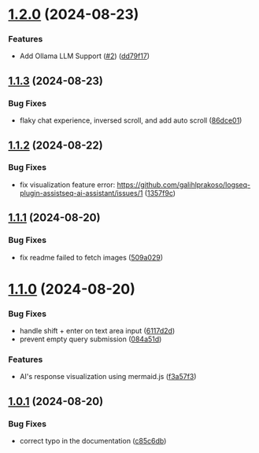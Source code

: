 # [1.2.0](https://github.com/galihlprakoso/logseq-plugin-assistseq-ai-assistant/compare/v1.1.3...v1.2.0) (2024-08-23)


### Features

* Add Ollama LLM Support ([#2](https://github.com/galihlprakoso/logseq-plugin-assistseq-ai-assistant/issues/2)) ([dd79f17](https://github.com/galihlprakoso/logseq-plugin-assistseq-ai-assistant/commit/dd79f17ed369c6527cf23de4672c6af36fc64d91))

## [1.1.3](https://github.com/galihlprakoso/logseq-plugin-assistseq-ai-assistant/compare/v1.1.2...v1.1.3) (2024-08-23)


### Bug Fixes

* flaky chat experience, inversed scroll, and add auto scroll ([86dce01](https://github.com/galihlprakoso/logseq-plugin-assistseq-ai-assistant/commit/86dce01d3d6068a3e8b70f90c4b030a9f79d17aa))

## [1.1.2](https://github.com/galihlprakoso/logseq-plugin-assistseq-ai-assistant/compare/v1.1.1...v1.1.2) (2024-08-22)


### Bug Fixes

* fix visualization feature error: https://github.com/galihlprakoso/logseq-plugin-assistseq-ai-assistant/issues/1 ([1357f9c](https://github.com/galihlprakoso/logseq-plugin-assistseq-ai-assistant/commit/1357f9c00e9a545df003e4cee5efc32c22e49f8a))

## [1.1.1](https://github.com/galihlprakoso/logseq-plugin-assistseq-ai-assistant/compare/v1.1.0...v1.1.1) (2024-08-20)


### Bug Fixes

* fix readme failed to fetch images ([509a029](https://github.com/galihlprakoso/logseq-plugin-assistseq-ai-assistant/commit/509a02951bba4ac724081f5eed616fb186be9c9c))

# [1.1.0](https://github.com/galihlprakoso/logseq-plugin-assistseq-ai-assistant/compare/v1.0.1...v1.1.0) (2024-08-20)


### Bug Fixes

* handle shift + enter on text area input ([6117d2d](https://github.com/galihlprakoso/logseq-plugin-assistseq-ai-assistant/commit/6117d2d2c3f63960d0afdab05df8f46f7bee70e4))
* prevent empty query submission ([084a51d](https://github.com/galihlprakoso/logseq-plugin-assistseq-ai-assistant/commit/084a51d0aa01552368b50d075b768ba321a7b3d7))


### Features

* AI's response visualization using mermaid.js ([f3a57f3](https://github.com/galihlprakoso/logseq-plugin-assistseq-ai-assistant/commit/f3a57f3d60cb1b326496f8a6ff6dd930d4d5796f))

## [1.0.1](https://github.com/galihlprakoso/logseq-plugin-assistseq-ai-assistant/compare/v1.0.0...v1.0.1) (2024-08-20)


### Bug Fixes

* correct typo in the documentation ([c85c6db](https://github.com/galihlprakoso/logseq-plugin-assistseq-ai-assistant/commit/c85c6dbb3abb7ebe5462e95f2f68a46ce0552ff1))
